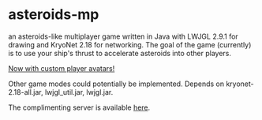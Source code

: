 asteroids-mp
=========

an asteroids-like multiplayer game written in Java with LWJGL 2.9.1 for drawing and KryoNet 2.18 for networking.
The goal of the game (currently) is to use your ship's thrust to accelerate asteroids into other players.

[Now with custom player avatars!](http://a.pomf.se/efwwst.jpg)

Other game modes could potentially be implemented.
Depends on kryonet-2.18-all.jar, lwjgl_util.jar, lwjgl.jar.

The complimenting server is available [here](https://github.com/saucecode/asteroids-mp-server).
